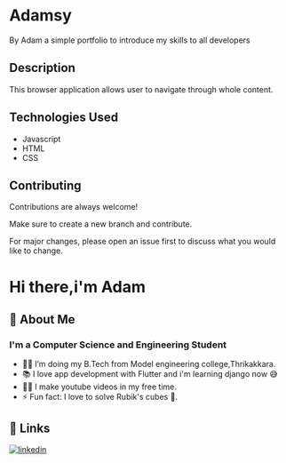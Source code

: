 
# Adamsy

By Adam a simple portfolio to introduce my skills to all developers


## Description

 This browser application allows user to navigate through whole content.
  
## Technologies Used

- Javascript
- HTML
- CSS

  
  
## Contributing

Contributions are always welcome!

Make sure to create a new branch and contribute.

For major changes, please open an issue first to discuss what you would like to change.

  
# Hi there,i'm Adam

  
## 🚀 About Me
### I'm a Computer Science and Engineering Student

- 👨‍💻 I’m doing my B.Tech from Model engineering college,Thrikakkara.
- 📚 I love app development with Flutter and i'm learning django now 😅
- 💪🏼 I make youtube videos in my free time.
- ⚡ Fun fact: I love to solve Rubik's cubes 🎱.

  
## 🔗 Links

[![linkedin](https://img.shields.io/badge/linkedin-0A66C2?style=for-the-badge&logo=linkedin&logoColor=white)](https://www.linkedin.com/in/adamoommenjacob/)


  
